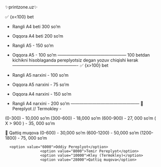 ✨printzone.uz✨ 

✅ {x<100} bet
- Rangli A4 beti 300 so’m 
- Oqqora A4 beti 200 so’m 

- Rangli A5 - 150 so’m
- Oqqora A5 - 100 so’m
————————————————
100 betdan kichikni hisoblaganda pereplyotsiz degan yozuv chiqishi kerak 
———————————————-
✅ {x>100} bet
- Rangli A5 narxini - 100 so’m 
- Oqqora A5 narxini - 75 so’m

- Oqqora A4 narxini - 150 so’m
- Rangli A4 narxini - 200 so’m 
————————————————
💬 Pereplyot // Termokley - 


(0-300) - 10,000 so’m 
(300-600) - 18,000 so’m
(600-900) - 27, 000 so’m
( X > 900 ) - 35, 000 so’m 

💬 Qattiq muqova
(0-600) - 30,000 so’m 
(600-1200) - 50,000 so’m
(1200-1800) - 75, 000 so’m



      <option value="6000">Oddiy Pereplyot</option>
                    <option value="8000">Temir Pereplyot</option>
                    <option value="10000">Kley (Termokley)</option>
                    <option value="28000">Qattiq muqova</option>